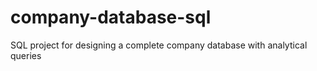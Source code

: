# company-database-sql
SQL project for designing a complete company database with analytical queries
